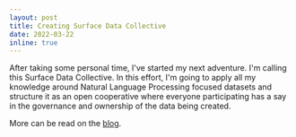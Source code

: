```yaml
---
layout: post
title: Creating Surface Data Collective
date: 2022-03-22
inline: true 
---
```


After taking some personal time, I've started my next adventure.  I'm
calling this Surface Data Collective.  In this effort, I'm going to apply
all my knowledge around Natural Language Processing focused datasets and
structure it as an open cooperative where everyone participating has a say
in the governance and ownership of the data being created.

More can be read on the [blog](https://blog.surface-data-collective.com/).
